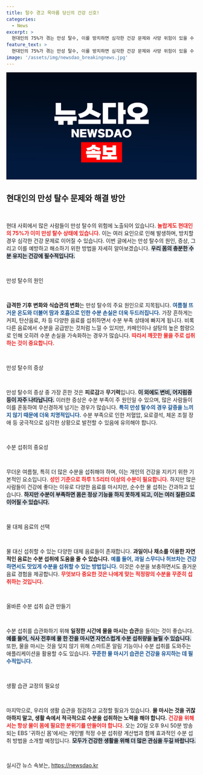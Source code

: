 ```yaml
---
title: 탈수 경고 목마름 당신의 건강 신호!
categories:
  - News
excerpt: >
  현대인의 75%가 겪는 만성 탈수, 이를 방치하면 심각한 건강 문제와 사망 위험이 있을 수 있습니다. 오는 20일 EBS 귀하신 몸에서 수분 섭취 비법을 전수합니다. 물의 중요성을 간과하지 마세요!
feature_text: >
  현대인의 75%가 겪는 만성 탈수, 이를 방치하면 심각한 건강 문제와 사망 위험이 있을 수 있습니다. 오는 20일 EBS 귀하신 몸에서 수분 섭취 비법을 전수합니다. 물의 중요성을 간과하지 마세요!
image: '/assets/img/newsdao_breakingnews.jpg'
---
```


<p><img src="/assets/img/newsdao_breakingnews.jpg" alt="ranknews 속보" /></p>

<h2 data-ke-size="size26">현대인의 만성 탈수 문제와 해결 방안</h2>

<p data-ke-size="size16">&nbsp;</p>

<p>현대 사회에서 많은 사람들이 만성 탈수의 위험에 노출되어 있습니다. <b><span style="color: #ee2323;">놀랍게도 현대인의 75%가 이미 만성 탈수 상태에 있습니다.</span></b> 이는 여러 요인으로 인해 발생하며, 방치할 경우 심각한 건강 문제로 이어질 수 있습니다. 이번 글에서는 만성 탈수의 원인, 증상, 그리고 이를 예방하고 해소하기 위한 방법을 자세히 알아보겠습니다. <b><span style="background-color: #21538527;">우리 몸의 충분한 수분 유지는 건강에 필수적입니다.</span></b></p>

<p data-ke-size="size16">&nbsp;</p>

<p>만성 탈수의 원인</p>

<p data-ke-size="size16">&nbsp;</p>

<p><b>급격한 기후 변화와 식습관의 변화</b>는 만성 탈수의 주요 원인으로 지목됩니다. <b><span style="color: #1a5490;">여름철 뜨거운 온도와 더불어 땀과 호흡으로 인한 수분 손실은 더욱 두드러집니다.</span></b> 가장 흔하게는 커피, 탄산음료, 차 등 다양한 음료를 섭취하면서 수분 부족 상태에 빠지게 됩니다. 비록 다른 음료에서 수분을 공급받는 것처럼 느낄 수 있지만, 카페인이나 설탕의 높은 함량으로 인해 오히려 수분 손실을 가속화하는 경우가 많습니다. <b><span style="color: #ee2323;">따라서 깨끗한 물을 주로 섭취하는 것이 중요합니다.</span></b></p>

<p data-ke-size="size16">&nbsp;</p>

<p>만성 탈수의 증상</p>

<p data-ke-size="size16">&nbsp;</p>

<p>만성 탈수의 증상 중 가장 흔한 것은 <b>피로감</b>과 <b>무기력</b>입니다. <b><span style="background-color: #21538527;">이 외에도 변비, 어지럼증 등이 자주 나타납니다.</span></b> 이러한 증상은 수분 부족이 주 원인일 수 있으며, 많은 사람들이 이를 혼동하여 무신경하게 넘기는 경우가 많습니다. <b><span style="color: #1a5490;">특히 만성 탈수의 경우 갈증을 느끼지 않기 때문에 더욱 치명적입니다.</span></b> 수분 부족으로 인한 저혈압, 요로결석, 체온 조절 장애 등 궁극적으로 심각한 상황으로 발전할 수 있음에 유의해야 합니다.</p>

<p data-ke-size="size16">&nbsp;</p>

<p>수분 섭취의 중요성</p>

<p data-ke-size="size16">&nbsp;</p>

<p>무더운 여름철, 특히 더 많은 수분을 섭취해야 하며, 이는 개인의 건강을 지키기 위한 기본적인 요소입니다. <b><span style="color: #ee2323;">성인 기준으로 하루 1.5리터 이상의 수분이 필요합니다.</span></b> 하지만 많은 사람들이 건강에 좋다는 이유로 다양한 음료를 마시지만, 순수한 물 섭취는 간과하고 있습니다. <b><span style="background-color: #21538527;">하지만 수분이 부족하면 몸은 정상 기능을 하지 못하게 되고, 이는 여러 질환으로 이어질 수 있습니다.</span></b></p>

<p data-ke-size="size16">&nbsp;</p>

<p>물 대체 음료의 선택</p>

<p data-ke-size="size16">&nbsp;</p>

<p>물 대신 섭취할 수 있는 다양한 대체 음료들이 존재합니다. <b>과일이나 채소를 이용한 자연적인 음료는 수분 섭취에 도움을 줄 수 있습니다.</b> <b><span style="color: #1a5490;">예를 들어, 과일 스무디나 허브차는 건강하면서도 맛있게 수분을 섭취할 수 있는 방법입니다.</span></b> 이것은 수분을 보충하면서도 즐거운 음료 경험을 제공합니다. <b><span style="color: #ee2323;">무엇보다 중요한 것은 나에게 맞는 적정량의 수분을 꾸준히 섭취하는 것입니다.</span></b></p>

<p data-ke-size="size16">&nbsp;</p>

<p>올바른 수분 섭취 습관 만들기</p>

<p data-ke-size="size16">&nbsp;</p>

<p>수분 섭취를 습관화하기 위해 <b>일정한 시간에 물을 마시는 습관</b>을 들이는 것이 좋습니다. <b><span style="background-color: #21538527;">예를 들어, 식사 전후에 물 한 잔을 마시면 자연스럽게 수분 섭취량을 늘릴 수 있습니다.</span></b> 또한, 물을 마시는 것을 잊지 않기 위해 스마트폰 알림 기능이나 수분 섭취를 도와주는 애플리케이션을 활용할 수도 있습니다. <b><span style="color: #1a5490;">꾸준한 물 마시기 습관은 건강을 유지하는 데 필수적입니다.</span></b></p>

<p data-ke-size="size16">&nbsp;</p>

<p>생활 습관 교정의 필요성</p>

<p data-ke-size="size16">&nbsp;</p>

<p>마지막으로, 우리의 생활 습관을 점검하고 교정할 필요가 있습니다. <b>물 마시는 것을 귀찮아하지 말고, 생활 속에서 적극적으로 수분을 섭취하는 노력을 해야 합니다.</b> <b><span style="color: #ee2323;">건강을 위해서는 항상 물이 몸에 필요한 분위기를 만들어야 합니다.</span></b> 오는 20일 오후 9시 50분 방송되는 EBS '귀하신 몸'에서는 개인별 적정 수분 섭취량 계산법과 함께 효과적인 수분 섭취 방법을 소개할 예정입니다. <b><span style="background-color: #21538527;">모두가 건강한 생활을 위해 더 많은 관심을 두길 바랍니다.</span></b></p>

<p data-ke-size="size16">&nbsp;</p>
실시간 뉴스 속보는, <a href="https://newsdao.kr" rel="dofollow">https://newsdao.kr</a>


